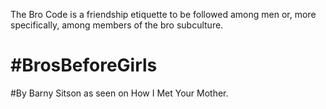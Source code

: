  The Bro Code is a friendship etiquette to be followed among men or, more specifically, among members of the bro subculture.
 
 # #BrosBeforeGirls
 
 #By Barny Sitson as seen on How I Met Your Mother.
